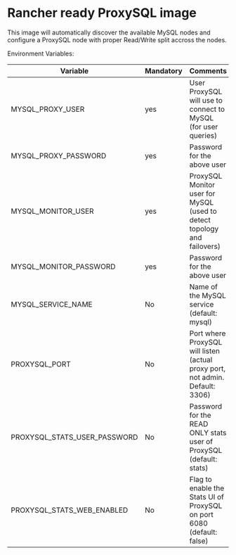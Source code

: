 # Rancher ready ProxySQL image

This image will automatically discover the available MySQL nodes and configure a ProxySQL node with proper Read/Write split accross the nodes.

Environment Variables:

Variable                     | Mandatory | Comments
-----------------------------|-----------|-------------------------------------------------------------------------------
MYSQL_PROXY_USER             | yes       | User ProxySQL will use to connect to MySQL (for user queries)
MYSQL_PROXY_PASSWORD         | yes       | Password for the above user
MYSQL_MONITOR_USER           | yes       | ProxySQL Monitor user for MySQL (used to detect topology and failovers)
MYSQL_MONITOR_PASSWORD       | yes       | Password for the above user
MYSQL_SERVICE_NAME           | No        | Name of the MySQL service (default: mysql)
PROXYSQL_PORT                | No        | Port where ProxySQL will listen (actual proxy port, not admin. Default: 3306)
PROXYSQL_STATS_USER_PASSWORD | No        | Password for the READ ONLY stats user of ProxySQL (default: stats)
PROXYSQL_STATS_WEB_ENABLED   | No        | Flag to enable the Stats UI of ProxySQL on port 6080 (default: false)